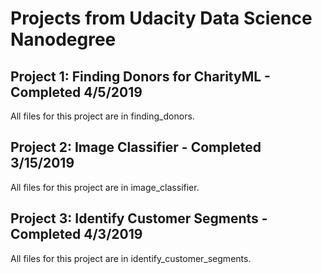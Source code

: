 # Projects from Udacity Data Science Nanodegree

## Project 1: Finding Donors for CharityML - Completed 4/5/2019

All files for this project are in finding_donors.

## Project 2: Image Classifier - Completed 3/15/2019

All files for this project are in image_classifier.

## Project 3: Identify Customer Segments - Completed 4/3/2019

All files for this project are in identify_customer_segments.
